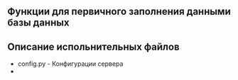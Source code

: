 ## Функции для первичного заполнения данными базы данных

## Описание испольнительных файлов
- config.py - Конфигурации сервера
- 